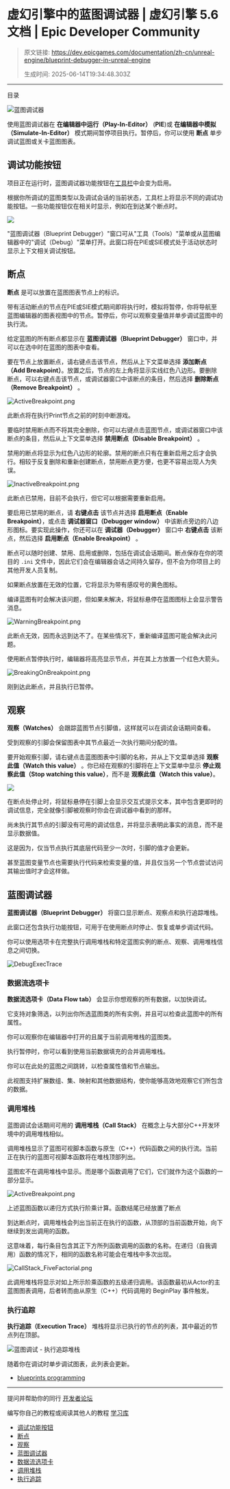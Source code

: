 # 虚幻引擎中的蓝图调试器 | 虚幻引擎 5.6 文档 | Epic Developer Community

> 原文链接: https://dev.epicgames.com/documentation/zh-cn/unreal-engine/blueprint-debugger-in-unreal-engine
> 
> 生成时间: 2025-06-14T19:34:48.303Z

---

目录

![蓝图调试器](https://dev.epicgames.com/community/api/documentation/image/d0df5885-a54a-4127-b383-8a3c5b1c51a6?resizing_type=fill&width=1920&height=335)

使用蓝图调试器在 **在编辑器中运行（Play-In-Editor）** (**PIE**)或 **在编辑器中模拟（Simulate-In-Editor）** 模式期间暂停项目执行。暂停后，你可以使用 **断点** 单步调试蓝图或关卡蓝图图表。

## 调试功能按钮

项目正在运行时，蓝图调试器功能按钮在[工具栏](/documentation/zh-cn/unreal-engine/toolbar-in-the-blueprints-visual-scripting-editor-for-unreal-engine)中会变为启用。

根据你所调试的蓝图类型以及调试会话的当前状态，工具栏上将显示不同的调试功能按钮。一些功能按钮仅在相关时显示，例如在到达某个断点时。

![](https://d1iv7db44yhgxn.cloudfront.net/documentation/images/90f39df7-1245-4bb2-b786-be9bcaef260d/blueprint_debugger.png)

"蓝图调试器（Blueprint Debugger）"窗口可从"工具（Tools）"菜单或从蓝图编辑器中的"调试（Debug）"菜单打开。此窗口将在PIE或SIE模式处于活动状态时显示上下文相关调试按钮。

## 断点

**断点** 是可以放置在蓝图图表节点上的标识。

带有活动断点的节点在PIE或SIE模式期间即将执行时，模拟将暂停，你将导航至蓝图编辑器的图表视图中的节点。暂停后，你可以观察变量值并单步调试蓝图中的执行流。

给定蓝图的所有断点都显示在 **蓝图调试器（Blueprint Debugger）** 窗口中，并可以在选中时在蓝图的图表中查看。

要在节点上放置断点，请右键点击该节点，然后从上下文菜单选择 **添加断点（Add Breakpoint）**。放置之后，节点的左上角将显示实线红色八边形。要删除断点，可以右键点击该节点，或调试器窗口中该断点的条目，然后选择 **删除断点（Remove Breakpoint）** 。

![](https://d1iv7db44yhgxn.cloudfront.net/documentation/images/fadfb3b4-6d9e-494e-9dc7-5e7767dba2ad/activebreakpoint.png "ActiveBreakpoint.png")

此断点将在执行Print节点之前的时刻中断游戏。

要临时禁用断点而不将其完全删除，你可以右键点击蓝图节点，或调试器窗口中该断点的条目，然后从上下文菜单选择 **禁用断点（Disable Breakpoint）** 。

禁用的断点将显示为红色八边形的轮廓。禁用的断点只有在重新启用之后才会执行。相较于反复删除和重新创建断点，禁用断点更方便，也更不容易出现人为失误。

![](https://d1iv7db44yhgxn.cloudfront.net/documentation/images/9e64761c-3b4f-42fb-9f49-c605184179c4/inactivebreakpoint.png "InactiveBreakpoint.png")

此断点已禁用，目前不会执行，但它可以根据需要重新启用。

要启用已禁用的断点，请 **右键点击** 该节点并选择 **启用断点（Enable Breakpoint）**，或点击 **调试器窗口（Debugger window）** 中该断点旁边的八边形图标。要实现此操作，你还可以在 **调试器（Debugger）** 窗口中 **右键点击** 该断点，然后选择 **启用断点（Enable Breakpoint）** 。

断点可以随时创建、禁用、启用或删除，包括在调试会话期间。断点保存在你的项目的 `.ini` 文件中，因此它们会在编辑器会话之间持久留存，但不会为你项目上的其他开发人员复制。

如果断点放置在无效的位置，它将显示为带有感叹号的黄色图标。

编译蓝图有时会解决该问题，但如果未解决，将鼠标悬停在蓝图图标上会显示警告消息。

![](https://d1iv7db44yhgxn.cloudfront.net/documentation/images/7a7fc4e6-c8db-4338-8b8e-be9b6fe14513/warningbreakpoint.png "WarningBreakpoint.png")

此断点无效，因而永远到达不了。在某些情况下，重新编译蓝图可能会解决此问题。

使用断点暂停执行时，编辑器将高亮显示节点，并在其上方放置一个红色大箭头。

![](https://d1iv7db44yhgxn.cloudfront.net/documentation/images/c6d42491-c1cf-4a74-9ad8-10fc97a729cf/breakingonbreakpoint.png "BreakingOnBreakpoint.png")

刚到达此断点，并且执行已暂停。

## 观察

**观察（Watches）** 会跟踪蓝图节点引脚值，这样就可以在调试会话期间查看。

受到观察的引脚会保留图表中其节点最近一次执行期间分配的值。

要开始观察引脚，请右键点击蓝图图表中引脚的名称，并从上下文菜单选择 **观察此值（Watch this value）** 。你已经在观察的引脚将在上下文菜单中显示 **停止观察此值（Stop watching this value）**，而不是 **观察此值（Watch this value）**。

![](https://d1iv7db44yhgxn.cloudfront.net/documentation/images/2a463192-3e8e-488d-b8cc-e83bd53d8a4b/watchpin.png)

在断点处停止时，将鼠标悬停在引脚上会显示交互式提示文本，其中包含更即时的调试信息，完全就像引脚被观察时你会在调试器中看到的那样。

尚未执行其节点的引脚没有可用的调试信息，并将显示表明此事实的消息，而不是显示数据值。

这是因为，仅当节点执行其底层代码至少一次时，引脚的值才会更新。

甚至蓝图变量节点也需要执行代码来检索变量的值，并且仅当另一个节点尝试访问其输出值时才会这样做。

## 蓝图调试器

**蓝图调试器（Blueprint Debugger）** 将窗口显示断点、观察点和执行追踪堆栈。

此窗口还包含执行功能按钮，可用于在使用断点时停止、恢复或单步调试代码。

你可以使用选项卡在完整执行调用堆栈和特定蓝图实例的断点、观察、调用堆栈信息之间切换。

![DebugExecTrace](https://d1iv7db44yhgxn.cloudfront.net/documentation/images/f6a22873-59a0-4b20-8474-16241e6e995a/k2_debug_exectrace.png)

### 数据流选项卡

**数据流选项卡（Data Flow tab）** 会显示你想观察的所有数据，以加快调试。

它支持对象筛选，以列出你所选蓝图类的所有实例，并且可以检查此蓝图中的所有属性。

你可以观察你在编辑器中打开的且属于当前调用堆栈的蓝图类。

执行暂停时，你可以看到使用当前数据填充的合并调用堆栈。

你可以在此处的蓝图之间跳转，以检查属性值和节点输出。

此视图支持扩展数组、集、映射和其他数据结构，使你能够高效地观察它们所包含的数据。

### 调用堆栈

蓝图调试会话期间可用的 **调用堆栈（Call Stack）** 在概念上与大部分C++开发环境中的调用堆栈相似。

调用堆栈显示了蓝图可视脚本函数与原生（C++）代码函数之间的执行流。当前正在执行的蓝图可视脚本函数将在堆栈顶部列出。

蓝图宏不在调用堆栈中显示。而是哪个函数调用了它们，它们就作为这个函数的一部分显示。

![](https://d1iv7db44yhgxn.cloudfront.net/documentation/images/51c1bcd6-0183-49ad-9a8f-308286f58d0c/activebreakpoint.png "ActiveBreakpoint.png")

上述蓝图函数以递归方式执行阶乘计算。函数结尾已经放置了断点

到达断点时，调用堆栈会列出当前正在执行的函数，从顶部的当前函数开始，向下继续到发出调用的函数。

这意味着，每行条目包含其正下方所列函数调用的函数的名称。在递归（自我调用）函数的情况下，相同的函数名称可能会在堆栈中多次出现。

![](https://d1iv7db44yhgxn.cloudfront.net/documentation/images/7d52fd40-054e-47c5-b897-93ac4ea026ba/callstack_fivefactorial.png "CallStack_FiveFactorial.png")

此调用堆栈将显示对如上所示阶乘函数的五级递归调用。该函数最初从Actor的主蓝图图表调用，后者转而由从原生（C++）代码调用的 BeginPlay 事件触发。

### 执行追踪

**执行追踪（Execution Trace）** 堆栈将显示已执行的节点的列表，其中最近的节点列在顶部。

![蓝图调试 - 执行追踪堆栈](https://d1iv7db44yhgxn.cloudfront.net/documentation/images/529a349c-3c72-4d96-80b3-9c8a83d3cb7f/k2_debug_exectrace.png)

随着你在调试时单步调试图表，此列表会更新。

-   [blueprints programming](https://dev.epicgames.com/community/search?query=blueprints%20programming)

* * *

提问并帮助你的同行 [开发者论坛](https://forums.unrealengine.com/categories?tag=unreal-engine)

编写你自己的教程或阅读其他人的教程 [学习库](https://dev.epicgames.com/community/unreal-engine/learning)

-   [调试功能按钮](/documentation/zh-cn/unreal-engine/blueprint-debugger-in-unreal-engine#%E8%B0%83%E8%AF%95%E5%8A%9F%E8%83%BD%E6%8C%89%E9%92%AE)
-   [断点](/documentation/zh-cn/unreal-engine/blueprint-debugger-in-unreal-engine#%E6%96%AD%E7%82%B9)
-   [观察](/documentation/zh-cn/unreal-engine/blueprint-debugger-in-unreal-engine#%E8%A7%82%E5%AF%9F)
-   [蓝图调试器](/documentation/zh-cn/unreal-engine/blueprint-debugger-in-unreal-engine#%E8%93%9D%E5%9B%BE%E8%B0%83%E8%AF%95%E5%99%A8)
-   [数据流选项卡](/documentation/zh-cn/unreal-engine/blueprint-debugger-in-unreal-engine#%E6%95%B0%E6%8D%AE%E6%B5%81%E9%80%89%E9%A1%B9%E5%8D%A1)
-   [调用堆栈](/documentation/zh-cn/unreal-engine/blueprint-debugger-in-unreal-engine#%E8%B0%83%E7%94%A8%E5%A0%86%E6%A0%88)
-   [执行追踪](/documentation/zh-cn/unreal-engine/blueprint-debugger-in-unreal-engine#%E6%89%A7%E8%A1%8C%E8%BF%BD%E8%B8%AA)